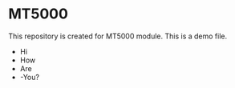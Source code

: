 # MT5000
This repository is created for MT5000 module. 
This is a demo file. 
- Hi
- How
- Are
- -You?
